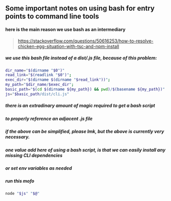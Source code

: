 
## Some important notes on using bash for entry points to command line tools

#### here is the main reason we use bash as an intermediary

>
> https://stackoverflow.com/questions/50616253/how-to-resolve-chicken-egg-situation-with-tsc-and-npm-install
>


##### we use this bash file instead of a dist/.js file, because of this problem:

```bash
dir_name="$(dirname "$0")"
read_link="$(readlink "$0")";
exec_dir="$(dirname $(dirname "$read_link"))";
my_path="$dir_name/$exec_dir";
basic_path="$(cd $(dirname ${my_path}) && pwd)/$(basename ${my_path})"
js="$basic_path/dist/cli.js"
```


##### there is an extradinary amount of magic required to get a bash script
##### to properly reference an adjacent .js file
##### if the above can be simplified, please lmk, but the above is currently very necessary.

##### one value add here of using a bash script, is that we can easily install any missing CLI dependencies
##### or set env variables as needed

##### run this mofo

```bash
node "$js" "$@"
```
